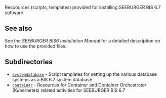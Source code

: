 Respources (scripts, templates) provided for installing SEEBURGER BIS 6.7 software.

## See also

See the *SEEBURGER BIS6 Installation Manual* for a detailed description on how to use the provided files.

## Subdirectories

* [`systemdatabase`](systemdatabase/) - Script templates for setting up the various database systems as a BIS 6.7 system database
* [`container`](container/) - Resources for Container and Container Orchestrator (Kubernetes) related activities for SEEBURGER BIS 6.7
